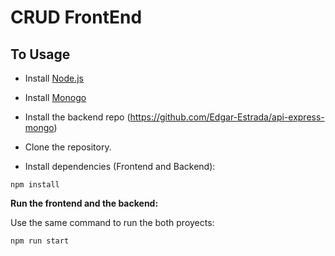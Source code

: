 # CRUD FrontEnd

## To Usage

- Install [Node.js](https://nodejs.org/es/)

- Install [Monogo](https://www.mongodb.com/try/download/community?tck=docs_server)

- Install the backend repo (https://github.com/Edgar-Estrada/api-express-mongo)

- Clone the repository.

- Install dependencies (Frontend and Backend):
```
npm install
```

**Run the frontend and the backend:**

Use the same command to run the both proyects: 
```
npm run start
```